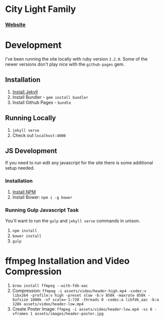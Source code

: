 # City Light Family
### [Website](http://citylightomaha.github.io/)

# Development
I've been running the site locally with ruby version `2.2.0`. Some of the newer versions don't play nice with the `github-pages` gem.

## Installation
1. [Install Jekyll](http://jekyllrb.com/docs/installation/)
2. Install Bundler - `gem install bundler`
3. Install Github Pages - `bundle`

## Running Locally
1. `jekyll serve`
2. Check out `localhost:4000`

## JS Development
If you need to run edit any javascript for the site there is some additional setup needed.

### Installation
1. [Install NPM](https://nodejs.org/en/download/)
2. Install Bower: `npm i -g bower`

### Running Gulp Javascript Task
You'll want to run the `gulp` and `jekyll serve` commands in unison.
1. `npm install`
2. `bower install`
3. `gulp`

# ffmpeg Installation and Video Compression
1. `brew install ffmpeg --with-fdk-aac`
2. Compression: `ffmpeg -i assets/video/header-high.mp4 -codec:v libx264 -profile:v high -preset slow -b:v 850k -maxrate 850k -bufsize 1000k -vf scale=-1:720 -threads 0 -codec:a libfdk_aac -b:a 128k assets/video/header-low.mp4`
3. Create Poster Image: `ffmpeg -i assets/video/header-low.mp4 -ss 0 -vframes 1 assets/images/header-poster.jpg`
